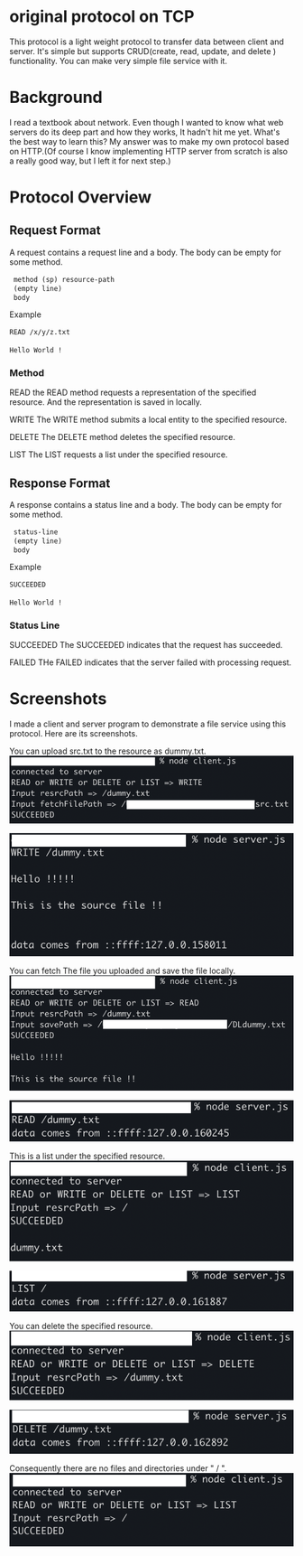 # original protocol on TCP
This protocol is a light weight protocol to transfer data between client and server. It's simple but supports CRUD(create, read, update, and delete ) functionality. You can make very simple file service with it.

# Background
I read a textbook about network. Even though I wanted to know what web servers do its deep part and how they works, It hadn't hit me yet. What's the best way to learn this? My answer was to make my own protocol based on HTTP.(Of course I know implementing HTTP server from scratch is also a really good way, but I left it for next step.)

# Protocol Overview
## Request Format
A request contains a request line and a body. The body can be empty for some method.

```
 method (sp) resource-path
 (empty line)
 body
  ```

Example
```
READ /x/y/z.txt

Hello World !
```
### Method
READ
 the READ method requests a representation of the specified resource. And the representation is saved in locally.

WRITE
The WRITE method submits a local entity to the specified resource.

DELETE
The DELETE method deletes the specified resource.

LIST
The LIST requests a list under the specified resource.

## Response Format
A response contains a status line and a body. The body can be empty for some method.

```
 status-line
 (empty line)
 body
```

Example
```
SUCCEEDED

Hello World !
```
### Status Line
SUCCEEDED
The SUCCEEDED indicates that the request has succeeded.

FAILED
THe FAILED indicates that the server failed with processing request.

# Screenshots
I made a client and server program to demonstrate a file service using this protocol. Here are its screenshots.

You can upload src.txt to the resource as dummy.txt.
![](img/write-res.png)

![](img/write-req.png)

You can fetch The file you uploaded and save the file locally.
![](img/read-res.png)

![](img/read-req.png)

This is a list under the specified resource.
![](img/list-res.png)

![](img/list-req.png)

You can delete the specified resource.
![](img/delete-res.png)

![](img/delete-req.png)

Consequently there are no files and directories under  " / ".
![](img/delete-result.png)






